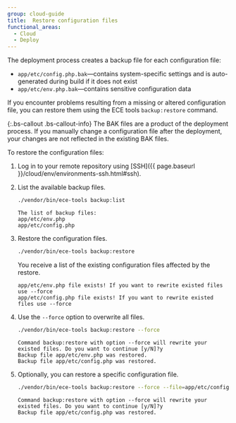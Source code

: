 ```yaml
---
group: cloud-guide
title:  Restore configuration files
functional_areas:
  - Cloud
  - Deploy
---
```


The deployment process creates a backup file for each configuration file:

-  `app/etc/config.php.bak`—contains system-specific settings and is auto-generated during build if it does not exist
-  `app/etc/env.php.bak`—contains sensitive configuration data

If you encounter problems resulting from a missing or altered configuration file, you can restore them using the ECE tools `backup:restore` command.

{:.bs-callout .bs-callout-info}
The BAK files are a product of the deployment process. If you manually change a configuration file after the deployment, your changes are not reflected in the existing BAK files.

To restore the configuration files:

1. Log in to your remote repository using  [SSH]({{ page.baseurl }}/cloud/env/environments-ssh.html#ssh).
1. List the available backup files.

   ```bash
   ./vendor/bin/ece-tools backup:list
   ```

   ```terminal
   The list of backup files:
   app/etc/env.php
   app/etc/config.php
   ```

1. Restore the configuration files.

   ```bash
   ./vendor/bin/ece-tools backup:restore
   ```

   You receive a list of the existing configuration files affected by the restore.

   ```terminal
   app/etc/env.php file exists! If you want to rewrite existed files use --force
   app/etc/config.php file exists! If you want to rewrite existed files use --force
   ```

1. Use the `--force` option to overwrite all files.

   ```bash
   ./vendor/bin/ece-tools backup:restore --force
   ```

   ```terminal
   Command backup:restore with option --force will rewrite your existed files. Do you want to continue [y/N]?y
   Backup file app/etc/env.php was restored.
   Backup file app/etc/config.php was restored.
   ```

1. Optionally, you can restore a specific configuration file.

   ```bash
   ./vendor/bin/ece-tools backup:restore --force --file=app/etc/config.php
   ```

   ```terminal
   Command backup:restore with option --force will rewrite your existed files. Do you want to continue [y/N]?y
   Backup file app/etc/config.php was restored.
   ```
